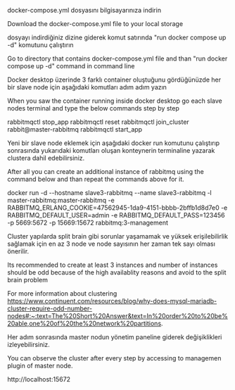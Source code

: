 docker-compose.yml dosyasını bilgisayarınıza indirin

Download the docker-compose.yml file to your local storage

dosyayı indirdiğiniz dizine giderek komut satırında "run docker compose up -d" komutunu çalıştırın

Go to directory that contains docker-compose.yml file and than "run docker compose up -d" command in command line 

Docker desktop üzerinde 3 farklı container oluştuğunu gördüğünüzde her bir slave node için aşağıdaki komutları adım adım yazın

When you saw the container running inside docker desktop go each slave nodes terminal and type the below commands step by step

rabbitmqctl stop_app
rabbitmqctl reset
rabbitmqctl join_cluster rabbit@master-rabbitmq
rabbitmqctl start_app

Yeni bir slave node eklemek için aşağıdaki docker run komutunu çalıştırıp sonrasında yukarıdaki komutları oluşan konteynerin terminaline yazarak clustera dahil edebilirsiniz.

After all you can create an additional instance of rabbitmq using the command below and than repeat the commands above for it.

docker run -d --hostname slave3-rabbitmq --name slave3-rabbitmq -l master-rabbitmq:master-rabbitmq -e RABBITMQ_ERLANG_COOKIE=47562945-1da9-4151-bbbb-2bffb1d8d7e0 -e RABBITMQ_DEFAULT_USER=admin -e RABBITMQ_DEFAULT_PASS=123456 -p 5669:5672 -p 15669:15672 rabbitmq:3-management

Cluster yapılarda split brain gibi sorunlar yaşamamak ve yüksek erişilebilirlik sağlamak için en az 3 node ve node sayısının her zaman tek sayı olması önerilir.

Its recommended to create at least 3 instances and number of instances should be odd because of the high availablity reasons and avoid to the split brain problem

For more information about clustering
https://www.continuent.com/resources/blog/why-does-mysql-mariadb-cluster-require-odd-number-nodes#:~:text=The%20Short%20Answer&text=In%20order%20to%20be%20able,one%20of%20the%20network%20partitions.

Her adım sonrasında master nodun yönetim paneline giderek değişiklikleri izleyebilirsiniz.

You can observe the cluster after every step by accessing to managemen plugin of master node.

http://localhost:15672
